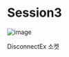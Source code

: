 # Session3

![image](https://user-images.githubusercontent.com/68372094/162753201-5ff30a0a-5232-42e4-bb89-aff45e5a241c.png)

DisconnectEx 소켓 

